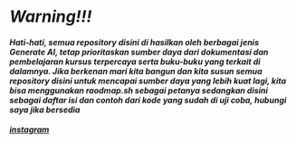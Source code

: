 # _Warning!!!_

#### _Hati-hati, semua repository disini di hasilkan oleh berbagai jenis Generate AI, tetap prioritaskan sumber daya dari dokumentasi dan pembelajaran kursus terpercaya serta buku-buku yang terkait di dalamnya. Jika berkenan mari kita bangun dan kita susun semua repository disini untuk mencapai sumber daya yang lebih kuat lagi, kita bisa menggunakan raodmap.sh sebagai petanya sedangkan disini sebagai daftar isi dan contoh dari kode yang sudah di uji coba, hubungi saya jika bersedia_

[**_instagram_**][1]

[1]: https://www.instagram.com/amirkhalilzain/
